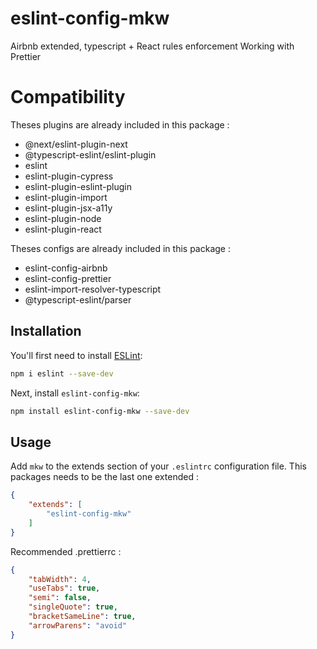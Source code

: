 # eslint-config-mkw

Airbnb extended, typescript + React rules enforcement
Working with Prettier

# Compatibility

Theses plugins are already included in this package : 
- @next/eslint-plugin-next
- @typescript-eslint/eslint-plugin
- eslint
- eslint-plugin-cypress
- eslint-plugin-eslint-plugin
- eslint-plugin-import
- eslint-plugin-jsx-a11y
- eslint-plugin-node
- eslint-plugin-react

Theses configs are already included in this package : 
- eslint-config-airbnb
- eslint-config-prettier
- eslint-import-resolver-typescript
- @typescript-eslint/parser


## Installation

You'll first need to install [ESLint](https://eslint.org/):

```sh
npm i eslint --save-dev
```

Next, install `eslint-config-mkw`:

```sh
npm install eslint-config-mkw --save-dev
```

## Usage

Add `mkw` to the extends section of your `.eslintrc` configuration file. This packages needs to be the last one extended :

```json
{
    "extends": [
        "eslint-config-mkw"
    ]
}
```

Recommended .prettierrc : 
```json
{
	"tabWidth": 4,
	"useTabs": true,
	"semi": false,
	"singleQuote": true,
	"bracketSameLine": true,
	"arrowParens": "avoid"
}
```

